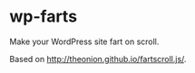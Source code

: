 wp-farts
========

Make your WordPress site fart on scroll.

Based on http://theonion.github.io/fartscroll.js/.